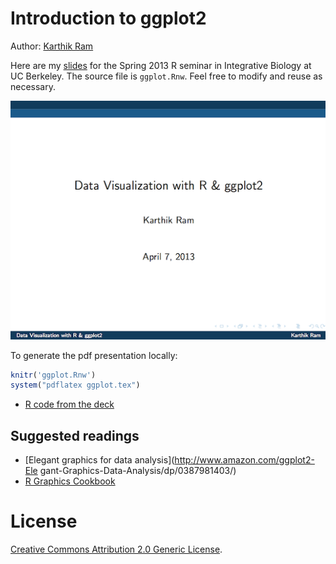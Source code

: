 # Introduction to ggplot2

Author: [Karthik Ram](mailto:karthik.ram+ggplot2@gmail.com)

Here are my [slides](https://github.com/karthikram/ggplot-lecture/blob/master/ggplot.pdf?raw=true) for the Spring 2013 R seminar in Integrative Biology at UC Berkeley. The source file is `ggplot.Rnw`. Feel free to modify and reuse as necessary.

[![slides](slides.png)](https://github.com/karthikram/ggplot-lecture/blob/master/ggplot.pdf?raw=true)

To generate the pdf presentation locally:

```r
knitr('ggplot.Rnw')
system("pdflatex ggplot.tex")
```

* [R code from the deck](https://github.com/karthikram/ggplot-lecture/blob/master/ggplot.R)

## Suggested readings
* [Elegant graphics for data analysis](http://www.amazon.com/ggplot2-Ele gant-Graphics-Data-Analysis/dp/0387981403/)  
*  [R Graphics Cookbook](http://www.amazon.com/R-Graphics-Cookbook-Winston-Chang/dp/1449316956)

# License  
<a rel="license" href="http://creativecommons.org/licenses/by/2.0/">Creative Commons Attribution 2.0 Generic License</a>.
